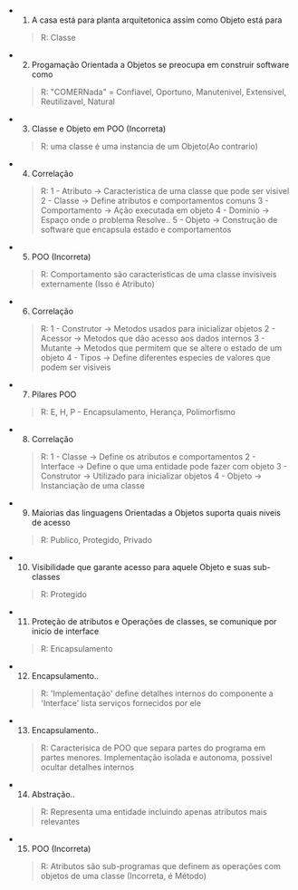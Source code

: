 - 1) A casa está para planta arquitetonica assim como Objeto está para
  > R: Classe

- 2) Progamação Orientada a Objetos se preocupa em construir software como
  > R: "COMERNada" = Confiavel, Oportuno, Manutenivel, Extensivel, Reutilizavel, Natural

 - 3) Classe e Objeto em POO (Incorreta)
   > R: uma classe é uma instancia de um Objeto(Ao contrario)

- 4) Correlação
   > R:
1 - Atributo -> Caracteristica de uma classe que pode ser visivel 
2 - Classe -> Define atributos e comportamentos comuns
3 - Comportamento -> Ação executada em objeto
4 - Dominio -> Espaço onde o problema Resolve..
5 - Objeto -> Construção de software que encapsula estado e comportamentos

- 5) POO (Incorreta)
   > R: Comportamento são caracteristicas de uma classe invisiveis externamente (Isso é Atributo)

- 6) Correlação
   > R: 
1 - Construtor -> Metodos usados para inicializar objetos
2 - Acessor -> Metodos que dão acesso aos dados internos
3 - Mutante -> Metodos que permitem que se altere o estado de um objeto
4 - Tipos -> Define diferentes especies de valores que podem ser visiveis

- 7) Pilares POO
   > R: E, H, P - Encapsulamento, Herança, Polimorfismo

- 8) Correlação
   > R:
1 - Classe -> Define os atributos e comportamentos
2 - Interface -> Define o que uma entidade pode fazer com objeto
3 - Construtor -> Utilizado para inicializar objetos
4 - Objeto -> Instanciação de uma classe

- 9) Maiorias das linguagens Orientadas a Objetos suporta quais niveis de acesso
   > R: Publico, Protegido, Privado

- 10) Visibilidade que garante acesso para aquele Objeto e suas sub-classes
   > R: Protegido

- 11) Proteção de atributos e Operações de classes, se comunique por inicio de interface
   > R: Encapsulamento

- 12) Encapsulamento..
   > R: 'Implementação' define detalhes internos do componente
a 'Interface' lista serviços fornecidos por ele

- 13) Encapsulamento..
   > R: Caracterisica de POO que separa partes do programa em partes menores.
Implementação isolada e autonoma, possivel ocultar detalhes internos

- 14) Abstração..
   > R: Representa uma entidade incluindo apenas atributos mais relevantes

- 15) POO (Incorreta)
   > R: Atributos são sub-programas que definem as operações com objetos de uma classe (Incorreta, é Método)




